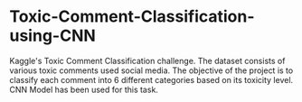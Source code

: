 # Toxic-Comment-Classification-using-CNN

Kaggle's Toxic Comment Classification challenge. The dataset consists of various toxic comments used social media.
The objective of the project is to classify each comment into 6 different categories based on its toxicity level. CNN Model has been used for this task.